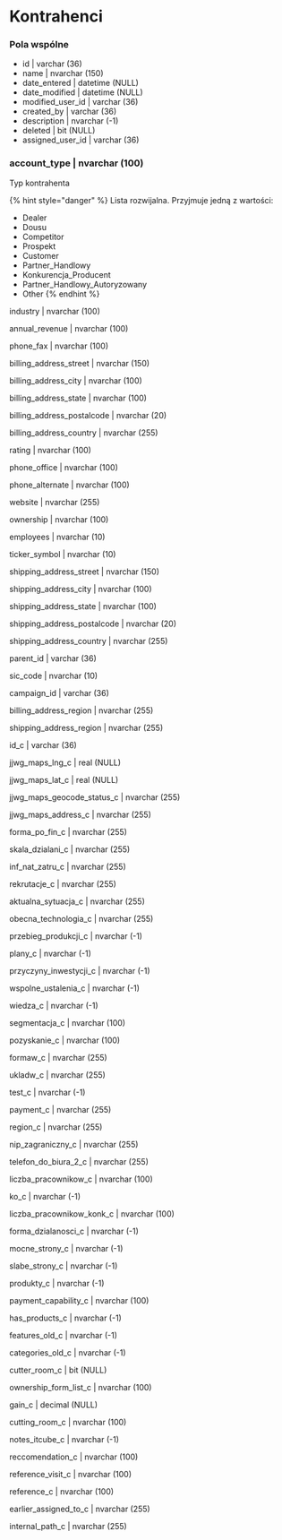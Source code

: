 # Kontrahenci

### Pola wspólne

* id \| varchar \(36\)
* name \| nvarchar \(150\)
* date\_entered \| datetime \(NULL\)
* date\_modified \| datetime \(NULL\)
* modified\_user\_id \| varchar \(36\)
* created\_by \| varchar \(36\)
* description \| nvarchar \(-1\)
* deleted \| bit \(NULL\)
* assigned\_user\_id \| varchar \(36\)

### account\_type \| nvarchar \(100\)

Typ kontrahenta

{% hint style="danger" %}
Lista rozwijalna. Przyjmuje jedną z wartości:

* Dealer 
* Dousu 
* Competitor 
* Prospekt 
* Customer 
* Partner\_Handlowy 
* Konkurencja\_Producent 
* Partner\_Handlowy\_Autoryzowany 
* Other
{% endhint %}

industry \| nvarchar \(100\)

annual\_revenue \| nvarchar \(100\)

phone\_fax \| nvarchar \(100\)

billing\_address\_street \| nvarchar \(150\)

billing\_address\_city \| nvarchar \(100\)

billing\_address\_state \| nvarchar \(100\)

billing\_address\_postalcode \| nvarchar \(20\)

billing\_address\_country \| nvarchar \(255\)

rating \| nvarchar \(100\)

phone\_office \| nvarchar \(100\)

phone\_alternate \| nvarchar \(100\)

website \| nvarchar \(255\)

ownership \| nvarchar \(100\)

employees \| nvarchar \(10\)

ticker\_symbol \| nvarchar \(10\)

shipping\_address\_street \| nvarchar \(150\)

shipping\_address\_city \| nvarchar \(100\)

shipping\_address\_state \| nvarchar \(100\)

shipping\_address\_postalcode \| nvarchar \(20\)

shipping\_address\_country \| nvarchar \(255\)

parent\_id \| varchar \(36\)

sic\_code \| nvarchar \(10\)

campaign\_id \| varchar \(36\)

billing\_address\_region \| nvarchar \(255\)

shipping\_address\_region \| nvarchar \(255\)

id\_c \| varchar \(36\)

jjwg\_maps\_lng\_c \| real \(NULL\)

jjwg\_maps\_lat\_c \| real \(NULL\)

jjwg\_maps\_geocode\_status\_c \| nvarchar \(255\)

jjwg\_maps\_address\_c \| nvarchar \(255\)

forma\_po\_fin\_c \| nvarchar \(255\)

skala\_dzialani\_c \| nvarchar \(255\)

inf\_nat\_zatru\_c \| nvarchar \(255\)

rekrutacje\_c \| nvarchar \(255\)

aktualna\_sytuacja\_c \| nvarchar \(255\)

obecna\_technologia\_c \| nvarchar \(255\)

przebieg\_produkcji\_c \| nvarchar \(-1\)

plany\_c \| nvarchar \(-1\)

przyczyny\_inwestycji\_c \| nvarchar \(-1\)

wspolne\_ustalenia\_c \| nvarchar \(-1\)

wiedza\_c \| nvarchar \(-1\)

segmentacja\_c \| nvarchar \(100\)

pozyskanie\_c \| nvarchar \(100\)

formaw\_c \| nvarchar \(255\)

ukladw\_c \| nvarchar \(255\)

test\_c \| nvarchar \(-1\)

payment\_c \| nvarchar \(255\)

region\_c \| nvarchar \(255\)

nip\_zagraniczny\_c \| nvarchar \(255\)

telefon\_do\_biura\_2\_c \| nvarchar \(255\)

liczba\_pracownikow\_c \| nvarchar \(100\)

ko\_c \| nvarchar \(-1\)

liczba\_pracownikow\_konk\_c \| nvarchar \(100\)

forma\_dzialanosci\_c \| nvarchar \(-1\)

mocne\_strony\_c \| nvarchar \(-1\)

slabe\_strony\_c \| nvarchar \(-1\)

produkty\_c \| nvarchar \(-1\)

payment\_capability\_c \| nvarchar \(100\)

has\_products\_c \| nvarchar \(-1\)

features\_old\_c \| nvarchar \(-1\)

categories\_old\_c \| nvarchar \(-1\)

cutter\_room\_c \| bit \(NULL\)

ownership\_form\_list\_c \| nvarchar \(100\)

gain\_c \| decimal \(NULL\)

cutting\_room\_c \| nvarchar \(100\)

notes\_itcube\_c \| nvarchar \(-1\)

reccomendation\_c \| nvarchar \(100\)

reference\_visit\_c \| nvarchar \(100\)

reference\_c \| nvarchar \(100\)

earlier\_assigned\_to\_c \| nvarchar \(255\)

internal\_path\_c \| nvarchar \(255\)

